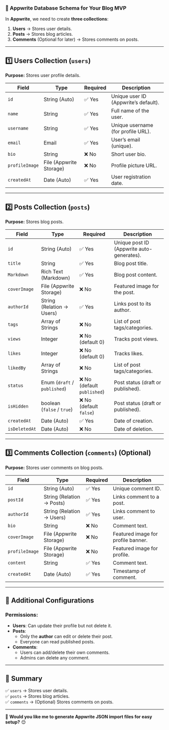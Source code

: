 ### **📌 Appwrite Database Schema for Your Blog MVP**  

In **Appwrite**, we need to create **three collections**:  
1. **Users** → Stores user details.  
2. **Posts** → Stores blog articles.  
3. **Comments** (Optional for later) → Stores comments on posts.  

---

## **1️⃣ Users Collection (`users`)**  
**Purpose:** Stores user profile details.  

| **Field**        | **Type**       | **Required** | **Description** |
|-----------------|---------------|-------------|----------------|
| `id`            | String (Auto)  | ✅ Yes       | Unique user ID (Appwrite’s default). |
| `name`          | String         | ✅ Yes       | Full name of the user. |
| `username`      | String         | ✅ Yes       | Unique username (for profile URL). |
| `email`         | Email          | ✅ Yes       | User’s email (unique). |
| `bio`           | String         | ❌ No       | Short user bio. |
| `profileImage`  | File (Appwrite Storage) | ❌ No | Profile picture URL. |
| `createdAt`     | Date (Auto)    | ✅ Yes       | User registration date. |

---

## **2️⃣ Posts Collection (`posts`)**  
**Purpose:** Stores blog posts.  

| **Field**      | **Type**         | **Required** | **Description** |
|--------------|----------------|-------------|----------------|
| `id`        | String (Auto)   | ✅ Yes       | Unique post ID (Appwrite auto-generates). |
| `title`     | String          | ✅ Yes       | Blog post title. |
| `Markdown`   | Rich Text (Markdown) | ✅ Yes       | Blog post content. |
| `coverImage` | File (Appwrite Storage) | ❌ No | Featured image for the post. |
| `authorId`  | String (Relation → Users) | ✅ Yes       | Links post to its author. |
| `tags`      | Array of Strings | ❌ No       | List of post tags/categories. |
| `views`     | Integer         | ❌ No (default 0) | Tracks post views. |
| `likes`     | Integer         | ❌ No (default 0) | Tracks likes. |
| `likedBy`   | Array of Strings | ❌ No       | List of post tags/categories. |
| `status`    | Enum (`draft` / `published`) | ❌ No (default `published`) | Post status (draft or published). |
| `isHidden`    | boolean (`false` / `true`) | ❌ No  (default `false`) | Post status (draft or published). |
| `createdAt` | Date (Auto)      | ✅ Yes       | Date of creation. |
| `isDeletedAt` | Date (Auto)    | ❌ No      | Date of deletion. |
---

## **3️⃣ Comments Collection (`comments`)** (Optional)  
**Purpose:** Stores user comments on blog posts.  

| **Field**    | **Type**         | **Required** | **Description** |
|------------|----------------|-------------|----------------|
| `id`      | String (Auto)   | ✅ Yes       | Unique comment ID. |
| `postId`  | String (Relation → Posts) | ✅ Yes       | Links comment to a post. |
| `authorId` | String (Relation → Users) | ✅ Yes       | Links comment to user. |
| `bio`     | String          | ❌ No        | Comment text. |
| `coverImage` | File (Appwrite Storage) | ❌ No | Featured image for profile banner. |
| `profileImage` | File (Appwrite Storage) | ❌ No | Featured image for profile. |
| `content` | String          | ✅ Yes       | Comment text. |
| `createdAt` | Date (Auto)   | ✅ Yes      | Timestamp of comment. |

---

## **📌 Additional Configurations**
### **Permissions:**
- **Users**: Can update their profile but not delete it.  
- **Posts**:  
  - Only the **author** can edit or delete their post.  
  - Everyone can read published posts.  
- **Comments**:  
  - Users can add/delete their own comments.  
  - Admins can delete any comment.  

---

## **📌 Summary**
✅ `users` → Stores user details.  
✅ `posts` → Stores blog articles.  
✅ `comments` → (Optional) Stores comments on posts.  

---

🚀 **Would you like me to generate Appwrite JSON import files for easy setup?** 😊
